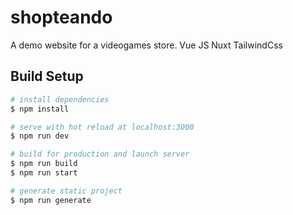 # shopteando
A demo website for a videogames store.
Vue JS
Nuxt 
TailwindCss

## Build Setup

```bash
# install dependencies
$ npm install

# serve with hot reload at localhost:3000
$ npm run dev

# build for production and launch server
$ npm run build
$ npm run start

# generate static project
$ npm run generate
```

